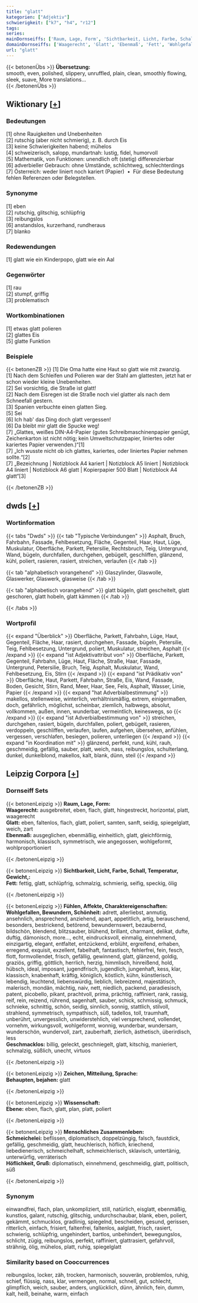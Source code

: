 ```yaml
---
title: "glatt"
kategorien: ["Adjektiv"]
schwierigkeit: ["k7", "h4", "r12"]
tags:
series:
mainDornseiffs: ['Raum, Lage, Form', 'Sichtbarkeit, Licht, Farbe, Schall, Temperatur, Gewicht,', 'Fühlen, Affekte, Charaktereigenschaften', 'Zeichen, Mitteilung, Sprache', 'Wissenschaft', 'Menschliches Zusammenleben']
domainDornseiffs: ['Waagerecht', 'Glatt', 'Ebenmaß', 'Fett', 'Wohlgefallen, Bewundern, Schönheit', 'Geschmacklos', 'Behaupten, bejahen', 'Ebene', 'Schmeichelei', 'Höflichkeit, Gruß']
url: "glatt"
---
```


{{< betonenÜbs >}}
**Übersetzung:**  
smooth, even, polished, slippery, unruffled, plain, clean, smoothly flowing, sleek, suave, More translations...  
{{< /betonenÜbs >}}

## Wiktionary [[+](https://de.wiktionary.org/wiki/glatt)]

### Bedeutungen
[1] ohne Rauigkeiten und Unebenheiten  
[2] rutschig (aber nicht schmierig), z. B. durch Eis  
[3] keine Schwierigkeiten habend; mühelos  
[4] schweizerisch, salopp, mundartnah: lustig, fidel, humorvoll  
[5] Mathematik, von Funktionen: unendlich oft (stetig) differenzierbar  
[6] adverbieller Gebrauch: ohne Umstände, schlichtweg, schlechterdings  
[7] Österreich: weder liniert noch kariert (Papier)  •  Für diese Bedeutung fehlen Referenzen oder Belegstellen.  

### Synonyme
[1] eben  
[2] rutschig, glitschig, schlüpfrig  
[3] reibungslos  
[6] anstandslos, kurzerhand, rundheraus  
[7] blanko  

### Redewendungen
[1] glatt wie ein Kinderpopo, glatt wie ein Aal  

### Gegenwörter
[1] rau  
[2] stumpf, griffig  
[3] problematisch  

### Wortkombinationen
[1] etwas glatt polieren  
[2] glattes Eis  
[5] glatte Funktion  

### Beispiele
{{< betonenZB >}}
[1] Die Oma hatte eine Haut so glatt wie mit zwanzig.  
[1] Nach dem Schleifen und Polieren war der Stahl am glattesten, jetzt hat er schon wieder kleine Unebenheiten.  
[2] Sei vorsichtig, die Straße ist glatt!  
[2] Nach dem Eisregen ist die Straße noch viel glatter als nach dem Schneefall gestern.  
[3] Spanien verbuchte einen glatten Sieg.  
[5] Sei   
[6] Ich hab' das Ding doch glatt vergessen!  
[6] Da bleibt mir glatt die Spucke weg!  
[7] „Glattes, weißes DIN-A4-Papier (gutes Schreibmaschinenpapier genügt, Zeichenkarton ist nicht nötig; kein Umweltschutzpapier, liniertes oder kariertes Papier verwenden.)“[1]  
[7] „Ich wusste nicht ob ich glattes, kariertes, oder liniertes Papier nehmen sollte.“[2]  
[7] „Bezeichnung | Notizblock A4 kariert | Notizblock A5 liniert | Notizblock A4 liniert | Notizblock A6 glatt | Kopierpapier 500 Blatt | Notizblock A4 glatt“[3]  

{{< /betonenZB >}}


## dwds [[+](https://www.dwds.de/wb/glatt)]

### Wortinformation
{{< tabs "Dwds" >}}
{{< tab "Typische Verbindungen" >}}
Asphalt, Bruch, Fahrbahn, Fassade, Fehlbesetzung, Fläche, Gegenteil, Haar, Haut, Lüge, Muskulatur, Oberfläche, Parkett, Petersilie, Rechtsbruch, Teig, Untergrund, Wand, bügeln, durchfallen, durchgehen, gebügelt, geschliffen, glänzend, kühl, poliert, rasieren, rasiert, streichen, verlaufen
{{< /tab >}}

{{< tab "alphabetisch vorangehend" >}}
Glaszylinder, Glaswolle, Glaswerker, Glaswerk, glasweise
{{< /tab >}}

{{< tab "alphabetisch vorangehend" >}}
glatt bügeln, glatt gescheitelt, glatt geschoren, glatt hobeln, glatt kämmen
{{< /tab >}}

{{< /tabs >}}

### Wortprofil
{{< expand "Überblick" >}} Oberfläche, Parkett, Fahrbahn, Lüge, Haut, Gegenteil, Fläche, Haar, rasiert, durchgehen, Fassade, bügeln, Petersilie, Teig, Fehlbesetzung, Untergrund, poliert, Muskulatur, streichen, Asphalt {{< /expand >}}
{{< expand "ist Adjektivattribut von" >}} Oberfläche, Parkett, Gegenteil, Fahrbahn, Lüge, Haut, Fläche, Straße, Haar, Fassade, Untergrund, Petersilie, Bruch, Teig, Asphalt, Muskulatur, Wand, Fehlbesetzung, Eis, Stirn {{< /expand >}}
{{< expand "ist Prädikativ von" >}} Oberfläche, Haut, Parkett, Fahrbahn, Straße, Eis, Wand, Fassade, Boden, Gesicht, Stirn, Rand, Meer, Haar, See, Fels, Asphalt, Wasser, Linie, Papier {{< /expand >}}
{{< expand "hat Adverbialbestimmung" >}} makellos, stellenweise, winterlich, verhältnismäßig, extrem, einigermaßen, doch, gefährlich, möglichst, scheinbar, ziemlich, halbwegs, absolut, vollkommen, außen, innen, wunderbar, vermeintlich, keineswegs, so {{< /expand >}}
{{< expand "ist Adverbialbestimmung von" >}} streichen, durchgehen, rasiert, bügeln, durchfallen, poliert, gebügelt, rasieren, verdoppeln, geschliffen, verlaufen, laufen, aufgehen, übersehen, anfühlen, vergessen, verschlafen, besiegen, polieren, unterliegen {{< /expand >}}
{{< expand "in Koordination mit" >}} glänzend, perfekt, rund, kühl, rauh, geschmeidig, gefällig, sauber, platt, weich, nass, reibungslos, schulterlang, dunkel, dunkelblond, makellos, kalt, blank, dünn, steil {{< /expand >}}

## Leipzig Corpora [[+](https://corpora.uni-leipzig.de/en/res?word=glatt&corpusId=deu_newscrawl-public_2018)]

### Dornseiff Sets
{{< betonenLeipzig >}}
**Raum, Lage, Form:**  
**Waagerecht:** ausgebreitet, eben, flach, glatt, hingestreckt, horizontal, platt, waagerecht  
**Glatt:** eben, faltenlos, flach, glatt, poliert, samten, sanft, seidig, spiegelglatt, weich, zart  
**Ebenmaß:** ausgeglichen, ebenmäßig, einheitlich, glatt, gleichförmig, harmonisch, klassisch, symmetrisch, wie angegossen, wohlgeformt, wohlproportioniert  

{{< /betonenLeipzig >}}


{{< betonenLeipzig >}}
**Sichtbarkeit, Licht, Farbe, Schall, Temperatur, Gewicht,:**  
**Fett:** fettig, glatt, schlüpfrig, schmalzig, schmierig, seifig, speckig, ölig  

{{< /betonenLeipzig >}}


{{< betonenLeipzig >}}
**Fühlen, Affekte, Charaktereigenschaften:**  
**Wohlgefallen, Bewundern, Schönheit:** adrett, allerliebst, anmutig, ansehnlich, ansprechend, anziehend, apart, appetitlich, artig, berauschend, besonders, bestrickend, betörend, bewundernswert, bezaubernd, bildschön, blendend, blitzsauber, blühend, brillant, charmant, delikat, dufte, duftig, dämonisch, more..., echt, eindrucksvoll, einmalig, einnehmend, einzigartig, elegant, entfaltet, entzückend, erblüht, ergreifend, erhaben, erregend, exquisit, exzellent, fabelhaft, fantastisch, fehlerfrei, fein, fesch, flott, formvollendet, frisch, gefällig, gewinnend, glatt, glänzend, goldig, graziös, griffig, göttlich, herrlich, herzig, himmlisch, hinreißend, hold, hübsch, ideal, imposant, jugendfrisch, jugendlich, jungenhaft, kess, klar, klassisch, knabenhaft, kräftig, königlich, köstlich, kühn, künstlerisch, lebendig, leuchtend, liebenswürdig, lieblich, liebreizend, majestätisch, malerisch, mondän, mächtig, naiv, nett, niedlich, packend, paradiesisch, patent, picobello, pikant, prachtvoll, prima, prächtig, raffiniert, rank, rassig, reif, rein, reizend, rührend, sagenhaft, sauber, schick, schmissig, schmuck, schnieke, schnittig, schön, seidig, sinnlich, sonnig, stattlich, stilvoll, strahlend, symmetrisch, sympathisch, süß, tadellos, toll, traumhaft, unberührt, unvergesslich, unwiderstehlich, viel versprechend, vollendet, vornehm, wirkungsvoll, wohlgeformt, wonnig, wunderbar, wundersam, wunderschön, wundervoll, zart, zauberhaft, zierlich, ästhetisch, überirdisch, less  
**Geschmacklos:** billig, geleckt, geschniegelt, glatt, kitschig, manieriert, schmalzig, süßlich, unecht, virtuos  

{{< /betonenLeipzig >}}


{{< betonenLeipzig >}}
**Zeichen, Mitteilung, Sprache:**  
**Behaupten, bejahen:** glatt  

{{< /betonenLeipzig >}}


{{< betonenLeipzig >}}
**Wissenschaft:**  
**Ebene:** eben, flach, glatt, plan, platt, poliert  

{{< /betonenLeipzig >}}


{{< betonenLeipzig >}}
**Menschliches Zusammenleben:**  
**Schmeichelei:** beflissen, diplomatisch, doppelzüngig, falsch, faustdick, gefällig, geschmeidig, glatt, heuchlerisch, höflich, kriechend, liebedienerisch, schmeichelhaft, schmeichlerisch, sklavisch, untertänig, unterwürfig, verräterisch  
**Höflichkeit, Gruß:** diplomatisch, einnehmend, geschmeidig, glatt, politisch, süß  

{{< /betonenLeipzig >}}

### Synonym
einwandfrei, flach, plan, unkompliziert, still, natürlich, eisglatt, ebenmäßig, kunstlos, galant, rutschig, glitschig, undurchschaubar, blank, eben, poliert, gekämmt, schmucklos, gradlinig, spiegelnd, bescheiden, gesund, gerissen, ritterlich, einfach, frisiert, faltenfrei, faltenlos, aalglatt, frisch, rasiert, schwierig, schlüpfrig, ungehindert, bartlos, unbehindert, bewegungslos, schlicht, zügig, reibungslos, perfekt, raffiniert, glattrasiert, gefahrvoll, strähnig, ölig, mühelos, platt, ruhig, spiegelglatt


### Similarity based on Cooccurrences
reibungslos, locker, zäh, trocken, harmonisch, souverän, problemlos, ruhig, schief, flüssig, nass, klar, vermengen, normal, schnell, gut, schlecht, glimpflich, weich, sauber, anders, unglücklich, dünn, ähnlich, fein, dumm, kalt, heiß, beinahe, warm, einfach

